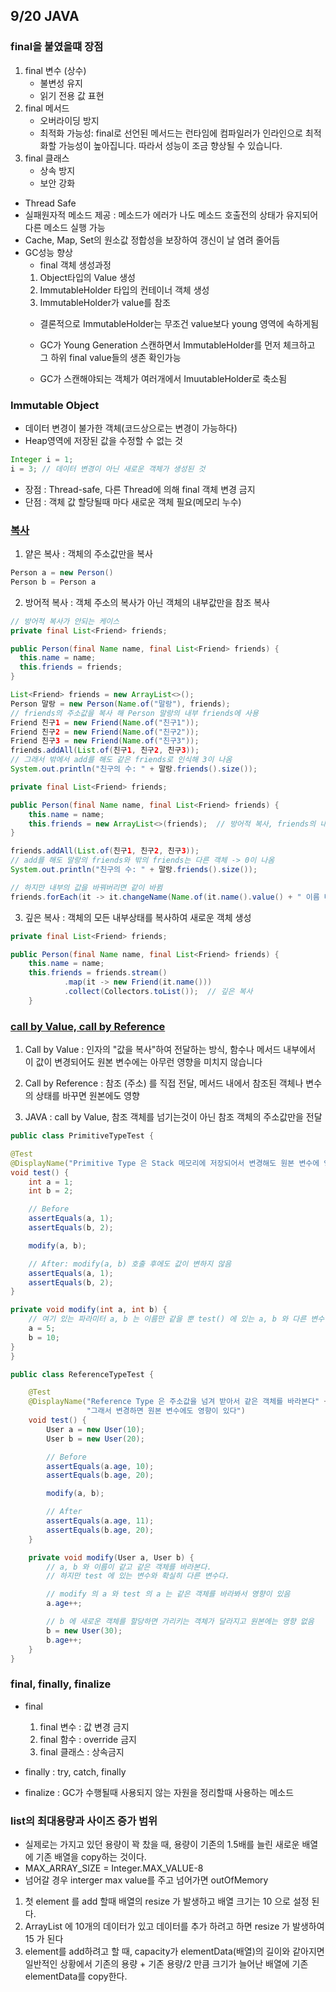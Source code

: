 ## 9/20 JAVA

### final을 붙였을떄 장점
1. final 변수 (상수)
   -  불변성 유지
    - 읽기 전용 값 표현
2. final 메서드
     - 오버라이딩 방지
     - 최적화 가능성: final로 선언된 메서드는 런타임에 컴파일러가 인라인으로 최적화할 가능성이 높아집니다. 따라서 성능이 조금 향상될 수 있습니다.
3. final 클래스
     - 상속 방지
     - 보안 강화

- Thread Safe 
- 실패원자적 메소드 제공 : 메소드가 에러가 나도 메소드 호출전의 상태가 유지되어 다른 메소드 실행 가능
- Cache, Map, Set의 원소값 정합성을 보장하여 갱신이 날 염려 줄어듬
- GC성능 향상 
  - final 객체 생성과정
  1. Object타입의 Value 생성
  2. ImmutableHolder 타입의 컨테이너 객체 생성
  3. ImmutableHolder가 value를 참조
  - 결론적으로 ImmutableHolder는 무조건 value보다 young 영역에 속하게됨

  - GC가 Young Generation 스캔하면서 ImmutableHolder를 먼저 체크하고 그 하위 final value들의 생존 확인가능
  - GC가 스캔해야되는 객체가 여러개에서 ImuutableHolder로 축소됨

### Immutable Object
- 데이터 변경이 불가한 객체(코드상으로는 변경이 가능하다)
- Heap영역에 저장된 값을 수정할 수 없는 것
```java 
Integer i = 1;
i = 3; // 데이터 변경이 아닌 새로운 객체가 생성된 것
```
- 장점 : Thread-safe, 다른 Thread에 의해 final 객체 변경 금지
- 단점 : 객체 값 할당될때 마다 새로운 객체 필요(메모리 누수)

### [복사](https://ttl-blog.tistory.com/1206)
1. 얕은 복사 : 객체의 주소값만을 복사
```java
Person a = new Person()
Person b = Person a
```
2. 방어적 복사 : 객체 주소의 복사가 아닌 객체의 내부값만을 참조 복사
```java
// 방어적 복사가 안되는 케이스
private final List<Friend> friends;

public Person(final Name name, final List<Friend> friends) {
  this.name = name;
  this.friends = friends;
}

List<Friend> friends = new ArrayList<>();
Person 말랑 = new Person(Name.of("말랑"), friends);
// friends의 주소값을 복사 해 Person 말랑의 내부 friends에 사용
Friend 친구1 = new Friend(Name.of("친구1"));
Friend 친구2 = new Friend(Name.of("친구2"));
Friend 친구3 = new Friend(Name.of("친구3"));
friends.addAll(List.of(친구1, 친구2, 친구3));
// 그래서 밖에서 add를 해도 같은 friends로 인식해 3이 나옴
System.out.println("친구의 수: " + 말랑.friends().size());
```

```java
private final List<Friend> friends;

public Person(final Name name, final List<Friend> friends) {
    this.name = name;
    this.friends = new ArrayList<>(friends);  // 방어적 복사, friends의 내부 값만을 참조 복사
}

friends.addAll(List.of(친구1, 친구2, 친구3));
// add를 해도 말랑의 friends와 밖의 friends는 다른 객체 -> 0이 나옴
System.out.println("친구의 수: " + 말랑.friends().size());

// 하지만 내부의 값을 바꿔버리면 같이 바뀜
friends.forEach(it -> it.changeName(Name.of(it.name().value() + " 이름 바꿔버리기~")));
```
3. 깊은 복사 : 객체의 모든 내부상태를 복사하여 새로운 객체 생성
```java
private final List<Friend> friends;

public Person(final Name name, final List<Friend> friends) {
    this.name = name;
    this.friends = friends.stream()
            .map(it -> new Friend(it.name()))
            .collect(Collectors.toList());  // 깊은 복사
    }
```

### [call by Value, call by Reference](https://bcp0109.tistory.com/360)
1. Call by Value : 인자의 "값을 복사"하여 전달하는 방식, 함수나 메서드 내부에서 이 값이 변경되어도 원본 변수에는 아무런 영향을 미치지 않습니다 
2. Call by Reference : 참조 (주소) 를 직접 전달, 메서드 내에서 참조된 객체나 변수의 상태를 바꾸면 원본에도 영향

3. JAVA : call by Value, 참조 객체를 넘기는것이 아닌 참조 객체의 주소값만을 전달
```java
public class PrimitiveTypeTest {

@Test
@DisplayName("Primitive Type 은 Stack 메모리에 저장되어서 변경해도 원본 변수에 영향이 없다")
void test() {
    int a = 1;
    int b = 2;

    // Before
    assertEquals(a, 1);
    assertEquals(b, 2);

    modify(a, b);

    // After: modify(a, b) 호출 후에도 값이 변하지 않음
    assertEquals(a, 1);
    assertEquals(b, 2);
}

private void modify(int a, int b) {
    // 여기 있는 파라미터 a, b 는 이름만 같을 뿐 test() 에 있는 a, b 와 다른 변수
    a = 5;
    b = 10;
}
}
```
```java
public class ReferenceTypeTest {

    @Test
    @DisplayName("Reference Type 은 주소값을 넘겨 받아서 같은 객체를 바라본다" +
                 "그래서 변경하면 원본 변수에도 영향이 있다")
    void test() {
        User a = new User(10);
        User b = new User(20);

        // Before
        assertEquals(a.age, 10);
        assertEquals(b.age, 20);

        modify(a, b);

        // After
        assertEquals(a.age, 11);
        assertEquals(b.age, 20);
    }

    private void modify(User a, User b) {
        // a, b 와 이름이 같고 같은 객체를 바라본다.
        // 하지만 test 에 있는 변수와 확실히 다른 변수다.

        // modify 의 a 와 test 의 a 는 같은 객체를 바라봐서 영향이 있음
        a.age++;

        // b 에 새로운 객체를 할당하면 가리키는 객체가 달라지고 원본에는 영향 없음
        b = new User(30);
        b.age++;
    }
}
```

### final, finally, finalize
- final
  1. final 변수 : 값 변경 금지
  2. final 함수 : override 금지
  3. final 클래스 : 상속금지

- finally : try, catch, finally
- finalize : GC가 수행될때 사용되지 않는 자원을 정리할때 사용하는 메소드

### list의 최대용량과 사이즈 증가 범위
- 실제로는 가지고 있던 용량이 꽉 찼을 때, 용량이 기존의 1.5배를 늘린 새로운 배열에 기존 배열을 copy하는 것이다.
- MAX_ARRAY_SIZE = Integer.MAX_VALUE-8
- 넘어갈 경우 interger max value를 주고 넘어가면 outOfMemory

1. 첫 element 를 add 할때 배열의 resize 가 발생하고 배열 크기는 10 으로 설정 된다.
2. ArrayList 에 10개의 데이터가 있고 데이터를 추가 하려고 하면 resize 가 발생하여 15 가 된다
3. element를 add하려고 할 때, capacity가 elementData(배열)의 길이와 같아지면 일반적인 상황에서 기존의 용량 + 기존 용량/2 만큼 크기가 늘어난 배열에 기존 elementData를 copy한다.   

